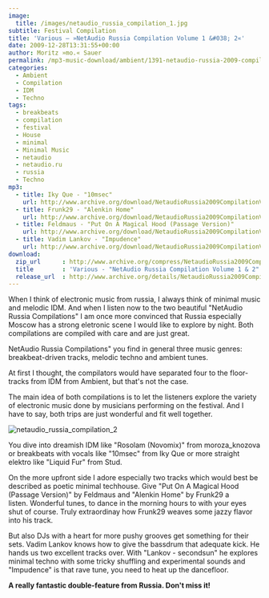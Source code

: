 ```yaml
---
image:
  title: /images/netaudio_russia_compilation_1.jpg
subtitle: Festival Compilation
title: 'Various – »NetAudio Russia Compilation Volume 1 &#038; 2«'
date: 2009-12-28T13:31:55+00:00
author: Moritz »mo.« Sauer
permalink: /mp3-music-download/ambient/1391-netaudio-russia-2009-compilations
categories:
  - Ambient
  - Compilation
  - IDM
  - Techno
tags:
  - breakbeats
  - compilation
  - festival
  - House
  - minimal
  - Minimal Music
  - netaudio
  - netaudio.ru
  - russia
  - Techno
mp3:
  - title: Iky Que - "10msec"
    url: http://www.archive.org/download/NetaudioRussia2009CompilationVol1AndVol2/03._netaudio_russia_compilation_one_-_iky_que_-_10msec.mp3
  - title: Frunk29 - "Alenkin Home"
    url: http://www.archive.org/download/NetaudioRussia2009CompilationVol1AndVol2/02._netaudio_russia_compilation_two_-_frunk29_-_alenkin_home.mp3
  - title: Feldmaus - "Put On A Magical Hood (Passage Version)"
    url: http://www.archive.org/download/NetaudioRussia2009CompilationVol1AndVol2/01._netaudio_russia_compilation_two_-_feldmaus_-_put_on_a_magical_hood_passage_version.mp3
  - title: Vadim Lankov - "Impudence"
    url: http://www.archive.org/download/NetaudioRussia2009CompilationVol1AndVol2/06._netaudio_russia_compilation_one_-_vadim_lankov_-_impudence.mp3
download:
  zip_url      : http://www.archive.org/compress/NetaudioRussia2009CompilationVol1AndVol2
  title        : 'Various - "NetAudio Russia Compilation Volume 1 & 2"'
  release_url  : http://www.archive.org/details/NetaudioRussia2009CompilationVol1AndVol2
---
```

When I think of electronic music from russia, I always think of minimal music and melodic IDM. And when I listen now to the two beautiful "NetAudio Russia Compilations" I am once more convinced that Russia especially Moscow has a strong eletronic scene I would like to explore by night. Both compilations are compiled with care and are just great.
<!--more-->

NetAudio Russia Compilations" you find in general three music genres: breakbeat-driven tracks, melodic techno and ambient tunes.

At first I thought, the compilators would have separated four to the floor-tracks from IDM from Ambient, but that's not the case.

The main idea of both compilations is to let the listeners explore the variety of electronic music done by musicians performing on the festival. And I have to say, both trips are just wonderful and fit well together.

<img  title="netaudio_russia_compilation_2" src="{{ '/images/netaudio_russia_compilation_2.jpg' | absolute_url }}">

You dive into dreamish IDM like "Rosolam (Novomix)" from moroza_knozova or breakbeats with vocals like "10msec" from Iky Que or more straight elektro like "Liquid Fur" from Stud.

On the more upfront side I adore especially two tracks which would best be described as poetic minimal techhouse. Give "Put On A Magical Hood (Passage Version)" by Feldmaus and "Alenkin Home" by Frunk29 a listen. Wonderful tunes, to dance in the morning hours to with your eyes shut of course. Truly extraordinay how Frunk29 weaves some jazzy flavor into his track.

But also DJs with a heart for more pushy grooves get something for their sets. Vadim Lankov knows how to give the bassdrum that adequate kick. He hands us two excellent tracks over. With "Lankov - secondsun" he explores minimal techno with some tricky shuffling and experimental sounds and "Impudence" is that rave tune, you need to heat up the dancefloor.

**A really fantastic double-feature from Russia. Don't miss it!**


